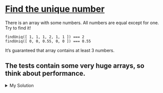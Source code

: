 # [Find the unique number](https://www.codewars.com/kata/585d7d5adb20cf33cb000235)

There is an array with some numbers. All numbers are equal except for one. Try to find it!

```
findUniq([ 1, 1, 1, 2, 1, 1 ]) === 2
findUniq([ 0, 0, 0.55, 0, 0 ]) === 0.55
```

It’s guaranteed that array contains at least 3 numbers.

## The tests contain some very huge arrays, so think about performance.

<details><summary>My Solution</summary>

```js
function findUniq(arr) {
  const a = [...new Set(arr)][0]
  const b = [...new Set(arr)][1]

  if (arr.filter(item => item === a).length > 1) return b
  return a
}
```

</details>
